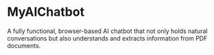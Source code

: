 # MyAIChatbot
A fully functional, browser-based AI chatbot that not only holds natural conversations but also understands and extracts information from PDF documents.
